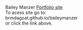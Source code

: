 Bailey Manzer [Portfolio site](https://brmdagoat.github.io/baileymanzer)
<br>To acess site go to: 
<br>brmdagoat.github.io/baileymanzer
<br>or click the link above.
